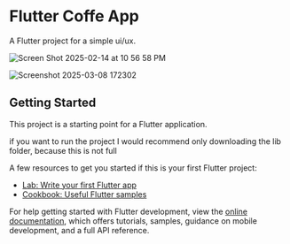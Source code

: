 # Flutter Coffe App

A Flutter project for a simple ui/ux.

![Screen Shot 2025-02-14 at 10 56 58 PM](https://github.com/user-attachments/assets/2d073b86-61c8-478e-bb38-89ea30ee2860)


![Screenshot 2025-03-08 172302](https://github.com/user-attachments/assets/5fd3a8d2-457d-4bf6-b5f1-4a1546242d2b)

## Getting Started

This project is a starting point for a Flutter application.

if you want to run the project I would recommend only downloading the lib folder, because this is not full

A few resources to get you started if this is your first Flutter project:

- [Lab: Write your first Flutter app](https://docs.flutter.dev/get-started/codelab)
- [Cookbook: Useful Flutter samples](https://docs.flutter.dev/cookbook)

For help getting started with Flutter development, view the
[online documentation](https://docs.flutter.dev/), which offers tutorials,
samples, guidance on mobile development, and a full API reference.
